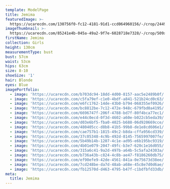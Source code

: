 ```yaml
---
template: ModelPage
title: Jemima
featuredImage: >-
  https://ucarecdn.com/130756f0-fc12-4181-91d1-ccd064960156/-/crop/2449x1487/0,0/-/preview/
imageThumbnail: >-
  https://ucarecdn.com/85241e4b-045a-49a2-9f7e-6028718e7328/-/crop/509x466/0,0/-/preview/
firstName: Jemima
collection: Girls
height: 130cm
measurementType: bust
bust: 57cm
waist: 53cm
hips: 63cm
size: 8-10
shoeSize: '1'
hair: Blonde
eyes: Blue
imagePortfolio:
  - image: 'https://ucarecdn.com/b703dc94-18dd-4d00-8157-aac5e2489b0f/'
  - image: 'https://ucarecdn.com/c5fa79ef-c1e0-4bdf-a841-521b24cd0c63/'
  - image: 'https://ucarecdn.com/e6fc1762-14de-43b0-b794-068355ef0926/'
  - image: 'https://ucarecdn.com/bc8812be-7c12-472e-948c-679fbd0a4195/'
  - image: 'https://ucarecdn.com/6696747f-206f-4788-bd7f-80f4bca77ec1/'
  - image: 'https://ucarecdn.com/e44c0ecd-0f3d-4602-a60e-b022cb5eda39/'
  - image: 'https://ucarecdn.com/d03e6bf5-fba0-4025-b688-06d920669cce/'
  - image: 'https://ucarecdn.com/480405cc-d8b8-41b5-99b8-de1e8cd606e1/'
  - image: 'https://ucarecdn.com/cae757b1-1815-49c2-b8da-cffa956cd339/'
  - image: 'https://ucarecdn.com/37c05348-4c9b-492d-8145-7565997007fe/'
  - image: 'https://ucarecdn.com/5b49b14b-1207-4c1e-ad95-e6b195bc9319/'
  - image: 'https://ucarecdn.com/4b01e079-2047-49fc-b3e7-620c1e16d055/'
  - image: 'https://ucarecdn.com/315a6c41-9a2d-497b-a64b-5c5afa24303a/'
  - image: 'https://ucarecdn.com/b736a43b-c824-4c8b-ae47-f8186260db75/'
  - image: 'https://ucarecdn.com/ef90efe9-42de-4561-841a-0e75673d38ee/'
  - image: 'https://ucarecdn.com/7cd248be-da7d-48ab-a68e-45c8e7d0d6ae/'
  - image: 'https://ucarecdn.com/fb12570d-d463-4795-b47f-c1bdfbfd33db/'
meta:
  title: Jemima
---
```


